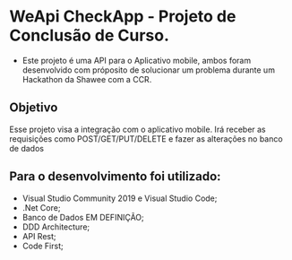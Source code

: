 # WeApi CheckApp - Projeto de Conclusão de Curso.

 - Este projeto é uma API para o Aplicativo mobile, ambos foram desenvolvido com próposito de solucionar um problema durante um Hackathon da Shawee com a CCR.

## Objetivo
Esse projeto visa a integração com o aplicativo mobile. Irá receber as requisições como POST/GET/PUT/DELETE e fazer as alterações no banco de dados

## Para o desenvolvimento foi utilizado:
* Visual Studio Community 2019 e Visual Studio Code;
* .Net Core;
* Banco de Dados EM DEFINIÇÃO;
* DDD Architecture;
* API Rest;
* Code First;
